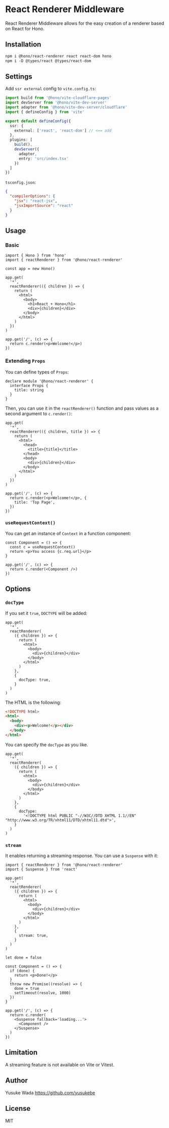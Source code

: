 # React Renderer Middleware

React Renderer Middleware allows for the easy creation of a renderer based on React for Hono.

## Installation

```txt
npm i @hono/react-renderer react react-dom hono
npm i -D @types/react @types/react-dom
```

## Settings

Add `ssr external` config to `vite.config.ts`:

```typescript
import build from '@hono/vite-cloudflare-pages'
import devServer from '@hono/vite-dev-server'
import adapter from '@hono/vite-dev-server/cloudflare'
import { defineConfig } from 'vite'

export default defineConfig({
  ssr: {
    external: ['react', 'react-dom'] // <== add
  },
  plugins: [
    build(),
    devServer({
      adapter,
      entry: 'src/index.tsx'
    })
  ]
})
```

`tsconfig.json`:

```json
{
  "compilerOptions": {
    "jsx": "react-jsx",
    "jsxImportSource": "react"
  }
}
```

## Usage

### Basic

```tsx
import { Hono } from 'hono'
import { reactRenderer } from '@hono/react-renderer'

const app = new Hono()

app.get(
  '*',
  reactRenderer(({ children }) => {
    return (
      <html>
        <body>
          <h1>React + Hono</h1>
          <div>{children}</div>
        </body>
      </html>
    )
  })
)

app.get('/', (c) => {
  return c.render(<p>Welcome!</p>)
})
```

### Extending `Props`

You can define types of `Props`:

```tsx
declare module '@hono/react-renderer' {
  interface Props {
    title: string
  }
}
```

Then, you can use it in the `reactRenderer()` function and pass values as a second argument to `c.render()`:

```tsx
app.get(
  '*',
  reactRenderer(({ children, title }) => {
    return (
      <html>
        <head>
          <title>{title}</title>
        </head>
        <body>
          <div>{children}</div>
        </body>
      </html>
    )
  })
)

app.get('/', (c) => {
  return c.render(<p>Welcome!</p>, {
    title: 'Top Page',
  })
})
```

### `useRequestContext()`

You can get an instance of `Context` in a function component:

```tsx
const Component = () => {
  const c = useRequestContext()
  return <p>You access {c.req.url}</p>
}

app.get('/', (c) => {
  return c.render(<Component />)
})
```

## Options

### `docType`

If you set it `true`, `DOCTYPE` will be added:

```tsx
app.get(
  '*',
  reactRenderer(
    ({ children }) => {
      return (
        <html>
          <body>
            <div>{children}</div>
          </body>
        </html>
      )
    },
    {
      docType: true,
    }
  )
)
```

The HTML is the following:

```html
<!DOCTYPE html>
<html>
  <body>
    <div><p>Welcome!</p></div>
  </body>
</html>
```

You can specify the `docType` as you like.

```tsx
app.get(
  '*',
  reactRenderer(
    ({ children }) => {
      return (
        <html>
          <body>
            <div>{children}</div>
          </body>
        </html>
      )
    },
    {
      docType:
        '<!DOCTYPE html PUBLIC "-//W3C//DTD XHTML 1.1//EN" "http://www.w3.org/TR/xhtml11/DTD/xhtml11.dtd">',
    }
  )
)
```

### `stream`

It enables returning a streaming response. You can use a `Suspense` with it:

```tsx
import { reactRenderer } from '@hono/react-renderer'
import { Suspense } from 'react'

app.get(
  '*',
  reactRenderer(
    ({ children }) => {
      return (
        <html>
          <body>
            <div>{children}</div>
          </body>
        </html>
      )
    },
    {
      stream: true,
    }
  )
)

let done = false

const Component = () => {
  if (done) {
    return <p>Done!</p>
  }
  throw new Promise((resolve) => {
    done = true
    setTimeout(resolve, 1000)
  })
}

app.get('/', (c) => {
  return c.render(
    <Suspense fallback='loading...'>
      <Component />
    </Suspense>
  )
})
```

## Limitation

A streaming feature is not available on Vite or Vitest.

## Author

Yusuke Wada <https://github.com/yusukebe>

## License

MIT
